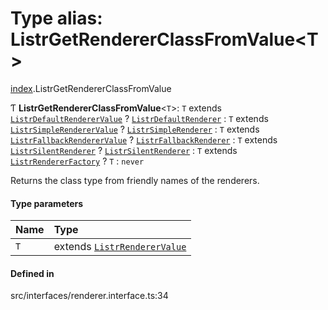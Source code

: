 # Type alias: ListrGetRendererClassFromValue<T\>

[index](../modules/index.md).ListrGetRendererClassFromValue

Ƭ **ListrGetRendererClassFromValue**<`T`\>: `T` extends [`ListrDefaultRendererValue`](index.ListrDefaultRendererValue.md) ? [`ListrDefaultRenderer`](index.ListrDefaultRenderer.md) : `T` extends [`ListrSimpleRendererValue`](index.ListrSimpleRendererValue.md) ? [`ListrSimpleRenderer`](index.ListrSimpleRenderer.md) : `T` extends [`ListrFallbackRendererValue`](index.ListrFallbackRendererValue.md) ? [`ListrFallbackRenderer`](index.ListrFallbackRenderer.md) : `T` extends [`ListrSilentRenderer`](index.ListrSilentRenderer.md) ? [`ListrSilentRenderer`](index.ListrSilentRenderer.md) : `T` extends [`ListrRendererFactory`](index.ListrRendererFactory.md) ? `T` : `never`

Returns the class type from friendly names of the renderers.

#### Type parameters

| Name | Type |
| :------ | :------ |
| `T` | extends [`ListrRendererValue`](index.ListrRendererValue.md) |

#### Defined in

src/interfaces/renderer.interface.ts:34
